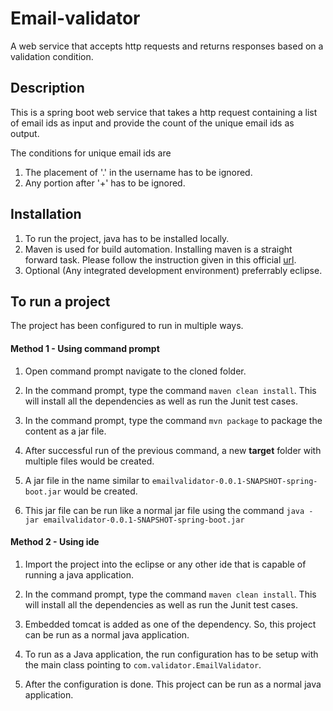 # Email-validator
A web service that accepts http requests and returns responses based on a validation condition.


## Description
This is a spring boot web service that takes a http request containing a list of email ids as input and provide the count of the unique email ids as output.

The conditions for unique email ids are 
1) The placement of '.' in the username has to be ignored.
2) Any portion after '+' has to be ignored.


## Installation

1) To run the project, java has to be installed locally.
2) Maven is used for build automation. Installing maven is a straight forward task. Please follow the instruction given in this official [url]( https://maven.apache.org/install.html).
3) Optional (Any integrated development environment) preferrably eclipse.



## To run a project

The project has been configured to run in multiple ways.


#### Method 1 - Using command prompt

1) Open command prompt navigate to the cloned folder.

2) In the command prompt, type the command `maven clean install`. This will install all the dependencies as well as run the Junit test cases.

3) In the command prompt, type the command `mvn package` to package the content as a jar file.

4) After successful run of the previous command, a new **target** folder with multiple files would be created.

5) A jar file in the name similar to `emailvalidator-0.0.1-SNAPSHOT-spring-boot.jar` would be created.

6) This jar file can be run like a normal jar file using the command `java -jar emailvalidator-0.0.1-SNAPSHOT-spring-boot.jar`


#### Method 2 - Using ide

1) Import the project into the eclipse or any other ide that is capable of running a java application.

2) In the command prompt, type the command `maven clean install`. This will install all the dependencies as well as run the Junit test cases.

3) Embedded tomcat is added as one of the dependency. So, this project can be run as a normal java application.

4) To run as a Java application, the run configuration has to be setup with the main class pointing to `com.validator.EmailValidator`.

5) After the configuration is done. This project can be run as a normal java application.